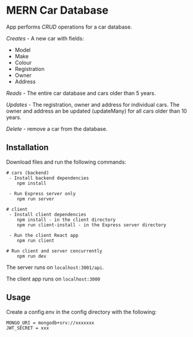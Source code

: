 # MERN Car Database

App performs _CRUD_ operations for a car database.

_Creates_ - A new car with fields:

- Model
- Make
- Colour
- Registration
- Owner
- Address

_Reads_ - The entire car database and cars older than 5 years.

_Updates_ - The registration, owner and address for individual cars. The owner and address an be updated (updateMany) for all cars older than 10 years.

_Delete_ - remove a car from the database.

## Installation

Download files and run the following commands:

```
# cars (backend)
 - Install backend dependencies
    npm install

 - Run Express server only
    npm run server

# client
 - Install client dependencies
    npm install - in the client directory
    npm run client-install - in the Express server directory

 - Run the client React app
    npm run client

# Run client and server concurrently
    npm run dev

```

The server runs on `localhost:3001/api`.

The client app runs on `localhost:3000`

## Usage

Create a config.env in the config directory with the following:

```
MONGO_URI = mongodb+srv://xxxxxxx
JWT_SECRET = xxx

```
